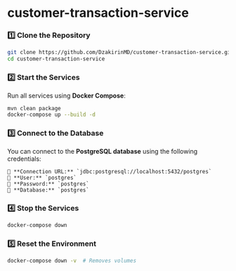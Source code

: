 # customer-transaction-service

### 1️⃣ Clone the Repository
```sh
git clone https://github.com/DzakirinMD/customer-transaction-service.git
cd customer-transaction-service
```

### 2️⃣ Start the Services
Run all services using **Docker Compose**:
```sh
mvn clean package
docker-compose up --build -d
```

### 3️⃣ Connect to the Database
You can connect to the **PostgreSQL database** using the following credentials:

```
🔗 **Connection URL:** `jdbc:postgresql://localhost:5432/postgres`
👤 **User:** `postgres`
🔑 **Password:** `postgres`
📂 **Database:** `postgres`
```

### 4️⃣ Stop the Services
```sh
docker-compose down
```

### 5️⃣ Reset the Environment
```sh
docker-compose down -v  # Removes volumes
```